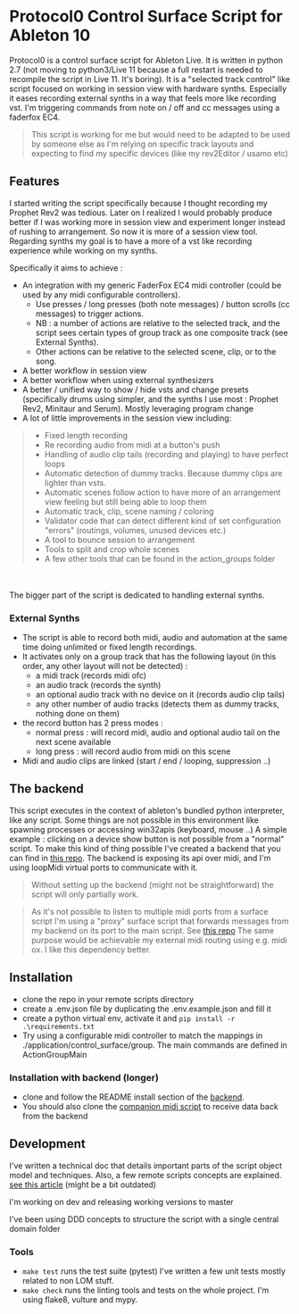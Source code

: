 # Protocol0 Control Surface Script for Ableton 10

Protocol0 is a control surface script for Ableton Live. 
It is written in python 2.7 (not moving to python3/Live 11 because a full restart is needed
to recompile the script in Live 11. It's boring).
It is a "selected track control" like script focused on working in session view with hardware synths.
Especially it eases recording external synths in a way that feels more like recording vst.
I'm triggering commands from note on / off and cc messages using a
faderfox EC4.
> This script is working for me but would need to be adapted to be used by someone else as I'm relying on specific track
> layouts and expecting to find my specific devices (like my rev2Editor / usamo etc)

## Features

I started writing the script specifically because I thought recording my Prophet Rev2 was tedious.
Later on I realized I would probably produce better if I was working more in session view
and experiment longer instead of rushing to arrangement. 
So now it is more of a session view tool. 
Regarding synths my goal is to have a more of a vst like recording experience while working on my synths.

Specifically it aims to achieve :

- An integration with my generic FaderFox EC4 midi controller (could be used by any midi configurable controllers). 
  - Use presses / long presses (both note messages) / button scrolls (cc messages) to trigger actions. 
  - NB : a number of actions are relative to the selected track, and the script sees certain types of group track as one composite track (see External Synths).
  - Other actions can be relative to the selected scene, clip, or to the song.
- A better workflow in session view
- A better workflow when using external synthesizers
- A better / unified way to show / hide vsts and change presets (specifically drums using simpler, and the synths I use most :
  Prophet Rev2, Minitaur and Serum). Mostly leveraging program change
- A lot of little improvements in the session view including:

> - Fixed length recording
> - Re recording audio from midi at a button's push
> - Handling of audio clip tails (recording and playing) to have perfect loops
> - Automatic detection of dummy tracks. Because dummy clips are lighter than vsts.
> - Automatic scenes follow action to have more of an arrangement view feeling but still being able to loop them
> - Automatic track, clip, scene naming / coloring
> - Validator code that can detect different kind of set configuration "errors" (routings, volumes, unused devices etc.)
> - A tool to bounce session to arrangement
> - Tools to split and crop whole scenes
> - A few other tools that can be found in the action_groups folder

<br><br>
The bigger part of the script is dedicated to handling external synths.

### External Synths

- The script is able to record both midi, audio and automation at the same time doing unlimited or fixed length recordings.
- It activates only on a group track that has the following layout (in this order, any other layout will not be detected) :
  - a midi track (records midi ofc)
  - an audio track (records the synth)
  - an optional audio track with no device on it (records audio clip tails)
  - any other number of audio tracks (detects them as dummy tracks, nothing done on them)
- the record button has 2 press modes :
  - normal press : will record midi, audio and optional audio tail on the next scene available
  - long press : will record audio from midi on this scene
- Midi and audio clips are linked (start / end / looping, suppression ..)

## The backend

This script executes in the context of ableton's bundled python interpreter, like any script.
Some things are not possible in this environment like spawning processes or accessing win32apis (keyboard, mouse ..)
A simple example : clicking on a device show button is not possible from a "normal" script.
To make this kind of thing possible I've created a backend that you can find
in [this repo](https://github.com/lebrunthibault/Protocol-0-backend). The backend is exposing its api over midi, and I'm using
loopMidi virtual ports to communicate with it.
> Without setting up the backend (might not be straightforward) the script will only partially work.

> As it's not possible to listen to multiple midi ports from a surface script I'm using a "proxy" surface script that forwards messages
> from my backend on its port to the main script. See [this repo](https://github.com/lebrunthibault/Protocol0-Midi-Surface-Script)
> The same purpose would be achievable my external midi routing using e.g. midi ox. I like this dependency better.


## Installation

- clone the repo in your remote scripts directory
- create a .env.json file by duplicating the .env.example.json and fill it
- create a python virtual env, activate it and `pip install -r .\requirements.txt`
- Try using a configurable midi controller to match the mappings in ./application/control_surface/group. The main commands are defined in ActionGroupMain

### Installation with backend (longer)

- clone and follow the README install section of the [backend](https://github.com/lebrunthibault/Protocol-0-backend).
- You should also clone the [companion midi script](https://github.com/lebrunthibault/Protocol0-Midi-Surface-Script) to receive data back from the backend

## Development

I've written a technical doc that details important parts of the script object model and techniques. Also, a few
remote scripts concepts are
explained. [see this article](https://lebrunthibault.github.io/post/ableton/p0-technical-overview/) (might be a bit outdated)

I'm working on dev and releasing working versions to master

I've been using DDD concepts to structure the script with a single central domain folder 

### Tools

- `make test` runs the test suite (pytest) I've written a few unit tests mostly related to non LOM stuff.
- `make check` runs the linting tools and tests on the whole project. I'm using flake8, vulture and mypy.
